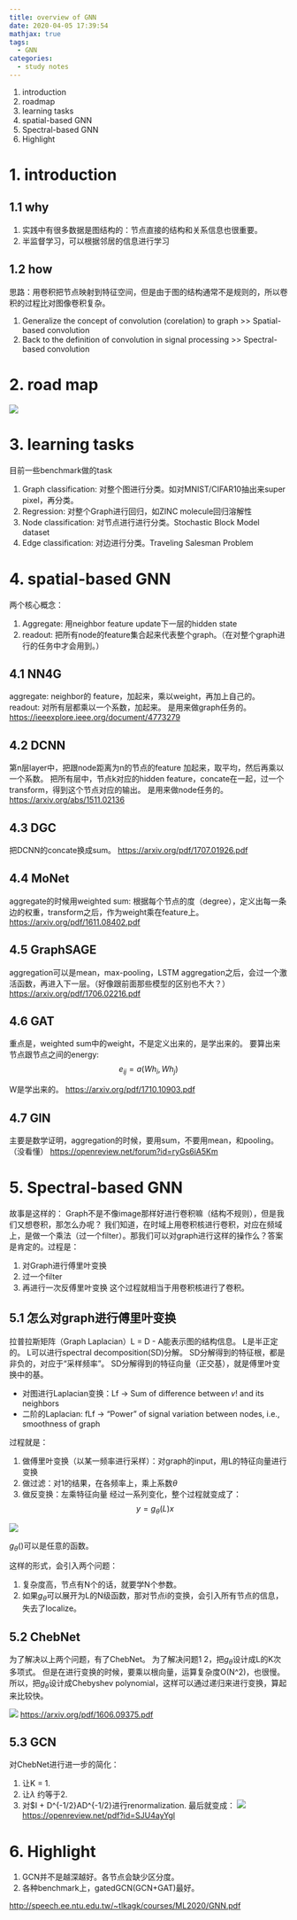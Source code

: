 ```yaml
---
title: overview of GNN
date: 2020-04-05 17:39:54
mathjax: true
tags:
  - GNN
categories:
  - study notes
---
```

1. introduction
2. roadmap
3. learning tasks
4. spatial-based GNN
5. Spectral-based GNN
6. Highlight
<!--more--->

# 1. introduction

## 1.1 why
1. 实践中有很多数据是图结构的：节点直接的结构和关系信息也很重要。
2. 半监督学习，可以根据邻居的信息进行学习

## 1.2 how
思路：用卷积把节点映射到特征空间，但是由于图的结构通常不是规则的，所以卷积的过程比对图像卷积复杂。
1. Generalize the concept of convolution (corelation) to graph >> Spatial-based convolution
2. Back to the definition of convolution in signal processing >> Spectral-based convolution

# 2. road map
![](road_map.png)


# 3. learning tasks
目前一些benchmark做的task
1. Graph classification: 对整个图进行分类。如对MNIST/CIFAR10抽出来super pixel，再分类。
2. Regression: 对整个Graph进行回归，如ZINC molecule回归溶解性
3. Node classification: 对节点进行进行分类。Stochastic Block Model dataset
4. Edge classification: 对边进行分类。Traveling Salesman Problem


# 4. spatial-based GNN
两个核心概念：
1. Aggregate: 用neighbor feature update下一层的hidden state
2. readout: 把所有node的feature集合起来代表整个graph。（在对整个graph进行的任务中才会用到。）

## 4.1 NN4G
aggregate: neighbor的 feature，加起来，乘以weight，再加上自己的。
readout: 对所有层都乘以一个系数，加起来。
是用来做graph任务的。
https://ieeexplore.ieee.org/document/4773279

## 4.2 DCNN
第n层layer中，把跟node距离为n的节点的feature 加起来，取平均，然后再乘以一个系数。
把所有层中，节点k对应的hidden feature，concate在一起，过一个transform，得到这个节点对应的输出。
是用来做node任务的。
https://arxiv.org/abs/1511.02136

## 4.3 DGC
把DCNN的concate换成sum。
https://arxiv.org/pdf/1707.01926.pdf

## 4.4 MoNet
aggregate的时候用weighted sum: 根据每个节点的度（degree），定义出每一条边的权重，transform之后，作为weight乘在feature上。
https://arxiv.org/pdf/1611.08402.pdf

## 4.5 GraphSAGE
aggregation可以是mean，max-pooling，LSTM
aggregation之后，会过一个激活函数，再进入下一层。（好像跟前面那些模型的区别也不大？）
https://arxiv.org/pdf/1706.02216.pdf


## 4.6 GAT
重点是，weighted sum中的weight，不是定义出来的，是学出来的。
要算出来节点跟节点之间的energy:
$$e_{ij} = a(Wh_i, Wh_j)$$

W是学出来的。
https://arxiv.org/pdf/1710.10903.pdf

## 4.7 GIN
主要是数学证明，aggregation的时候，要用sum，不要用mean，和pooling。（没看懂）
https://openreview.net/forum?id=ryGs6iA5Km

# 5. Spectral-based GNN

故事是这样的：
Graph不是不像image那样好进行卷积嘛（结构不规则），但是我们又想卷积，那怎么办呢？
我们知道，在时域上用卷积核进行卷积，对应在频域上，是做一个乘法（过一个filter）。那我们可以对graph进行这样的操作么？答案是肯定的。过程是：
1. 对Graph进行傅里叶变换
2. 过一个filter
3. 再进行一次反傅里叶变换
这个过程就相当于用卷积核进行了卷积。

## 5.1 怎么对graph进行傅里叶变换

拉普拉斯矩阵（Graph Laplacian）L = D - A能表示图的结构信息。
L是半正定的。
L可以进行spectral decomposition(SD)分解。
SD分解得到的特征根，都是非负的，对应于“采样频率”。
SD分解得到的特征向量（正交基），就是傅里叶变换中的基。
* 对图进行Laplacian变换：Lf -> Sum of difference between 𝑣! and its neighbors
* 二阶的Laplacian: fLf -> “Power” of signal variation between nodes, i.e., smoothness of graph

过程就是：
1. 做傅里叶变换（以某一频率进行采样）：对graph的input，用L的特征向量进行变换
2. 做过滤：对1的结果，在各频率上，乘上系数$\theta$
3. 做反变换：左乘特征向量
经过一系列变化，整个过程就变成了：
$$ y=g_{\theta}(L)x $$

![](spectral.png)

$g_{\theta}()$可以是任意的函数。

这样的形式，会引入两个问题：
1. 复杂度高，节点有N个的话，就要学N个参数。
2. 如果$g_{\theta}$可以展开为L的N级函数，那对节点i的变换，会引入所有节点的信息，失去了localize。

## 5.2 ChebNet
为了解决以上两个问题，有了ChebNet。
为了解决问题1 2，把$g_{\theta}$设计成L的K次多项式。
但是在进行变换的时候，要乘以根向量，运算复杂度O(N^2)，也很慢。
所以，把$g_{\theta}$设计成Chebyshev polynomial，这样可以通过递归来进行变换，算起来比较快。

![](cheb.png)
https://arxiv.org/pdf/1606.09375.pdf

## 5.3 GCN

对ChebNet进行进一步的简化：
1. 让K = 1.
2. 让$\lambda$ 约等于2.
3. 对$I + D^{-1/2}AD^{-1/2}进行renormalization.
最后就变成：
![](GCN.png)
https://openreview.net/pdf?id=SJU4ayYgl


# 6. Highlight
1. GCN并不是越深越好。各节点会缺少区分度。
2. 各种benchmark上，gatedGCN(GCN+GAT)最好。





http://speech.ee.ntu.edu.tw/~tlkagk/courses/ML2020/GNN.pdf
